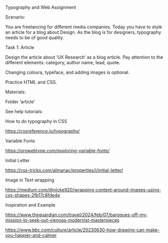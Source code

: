 Typography and Web Assignment



Scenario: 

You are freelancing for different media companies. Today you have  to style an article for a blog about Design. 
As the blog is for designers, typography needs to be of good quality.









Task 1: Article



Design the article about ‘UX Research’ as a blog article. Pay attention to the different elements: category, author name, lead, quote.

Changing coloura, typeface, and adding images is optional.

Practice HTML and CSS.



Materials:

Folder ‘article’



See help tutorials:

How to do typography in CSS

https://cssreference.io/typography/



Variable Fonts

https://prowebtype.com/exploring-variable-fonts/



Initial Letter

https://css-tricks.com/almanac/properties/i/initial-letter/



Image in Text wrapping

https://medium.com/@nicke920/wrapping-content-around-images-using-css-shapes-2fb17c8fde4e



 





Inspiration and Example

https://www.theguardian.com/travel/2024/feb/07/baroques-off-my-mission-to-seek-out-viennas-modernist-masterpieces

https://www.bbc.com/culture/article/20230630-how-drawing-can-make-you-happier-and-calmer





